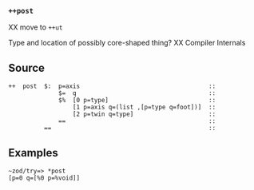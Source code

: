 ### `++post`

XX move to `++ut`

Type and location of possibly core-shaped thing? XX Compiler Internals

Source
------

    ++  post  $:  p=axis                                    ::
                  $=  q                                     ::
                  $%  [0 p=type]                            ::
                      [1 p=axis q=(list ,[p=type q=foot])]  ::
                      [2 p=twin q=type]                     ::
                  ==                                        ::
              ==                                            ::

Examples
--------

    ~zod/try=> *post
    [p=0 q=[%0 p=%void]]
